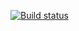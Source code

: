 [![Build status](https://ci.appveyor.com/api/projects/status/gf0g0v1wh74w83mw/branch/main?svg=true)](https://ci.appveyor.com/project/RomanZlobin/aqa-hw-5-2/branch/main)
